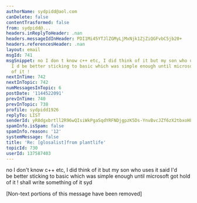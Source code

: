 ```yaml
---
authorName: sydpidd@aol.com
canDelete: false
contentTrasformed: false
from: sydpidd@...
headers.inReplyToHeader: .nan
headers.messageIdInHeader: PDI1Mi45YTJlZGMyLjMxNjk1ZjZiQGFvbC5jb20+
headers.referencesHeader: .nan
layout: email
msgId: 741
msgSnippet: no I don t know c++ etc, I did think of it but my son who uses it said
  I d be better sticking to basic which was simple enough until microsoft got hold
  of it !
nextInTime: 742
nextInTopic: 742
numMessagesInTopic: 6
postDate: '1144522091'
prevInTime: 740
prevInTopic: 738
profile: sydpidd1926
replyTo: LIST
senderId: yR8dgxbrtll2R96wQIsiWkPgaSqdYRFNDjgpzK5Ds-YnvBvcJZf6zX2tbxoH8b4YG4o1DEKr
spamInfo.isSpam: false
spamInfo.reason: '12'
systemMessage: false
title: 'Re: [glosalist]from plantlife'
topicId: 730
userId: 137587403
---
```


no I don't know c++ etc, I did think of it but my son who uses it said I'd  
be better sticking to basic which was simple enough until microsoft got hold of 
 it !
shall write something  of it
syd


[Non-text portions of this message have been removed]


